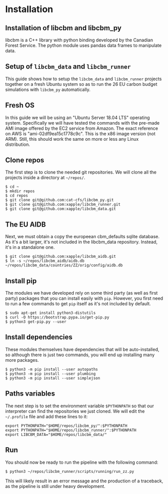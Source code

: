 

# Installation

## Installation of libcbm and libcbm_py

libcbm is a C++ library with python binding developed by the Canadian Forest Service.
The python module uses pandas data frames to manipulate data.


## Setup of `libcbm_data` and `libcbm_runner`

This guide shows how to setup the `libcbm_data` and `libcbm_runner` projects together on a fresh Ubuntu system so as to run the 26 EU carbon budget simulations with `libcbm_py` automatically.

## Fresh OS

In this guide we will be using an "Ubuntu Server 18.04 LTS" operating system. Specifically we will have tested the commands with the pre-made AMI image offered by the EC2 service from Amazon. The exact reference on AWS is "ami-02df9ea15c1778c9c". This is the x86 image version (not ARM). Still, this should work the same on more or less any Linux distribution.

## Clone repos

The first step is to clone the needed git repositories. We will clone all the projects inside a directory at `~/repos/`.

    $ cd ~
    $ mkdir repos
    $ cd repos
    $ git clone git@github.com:cat-cfs/libcbm_py.git
    $ git clone git@github.com:xapple/libcbm_runner.git
    $ git clone git@github.com:xapple/libcbm_data.git

## The EU AIDB

Next, we must obtain a copy the europeean cbm_defaults sqlite database. As it's a bit larger, it's not included in the libcbm_data repository. Instead, it's in a standalone one.

    $ git clone git@github.com:xapple/libcbm_aidb.git
    $ ln -s ~/repos/libcbm_aidb/aidb.db  ~/repos/libcbm_data/countries/ZZ/orig/config/aidb.db

## Install pip

The modules we have developed rely on some third party (as well as first party) packages that you can install easily with `pip`. However, you first need to run a few commands to get `pip` itself as it's not included by default.

    $ sudo apt-get install python3-distutils
    $ curl -O https://bootstrap.pypa.io/get-pip.py
    $ python3 get-pip.py --user

## Install dependencies

These modules themselves have dependencies that will be auto-installed, so although there is just two commands, you will end up installing many more packages.

    $ python3 -m pip install --user autopaths
    $ python3 -m pip install --user plumbing
    $ python3 -m pip install --user simplejson

## Paths variables

The next step is to set the environment variable `$PYTHONPATH` so that our interpreter can find the repositories we just cloned. We will edit the `~/.profile` file and add these lines to it:

    export PYTHONPATH="$HOME/repos/libcbm_py/":$PYTHONPATH
    export PYTHONPATH="$HOME/repos/libcbm_runner/":$PYTHONPATH
    export LIBCBM_DATA="$HOME/repos/libcbm_data/"

## Run

You should now be ready to run the pipeline with the following command:

    $ python3 ~/repos/libcbm_runner/scripts/running/run_zz.py

This will likely result in an error message and the production of a traceback, as the pipeline is still under heavy development.

